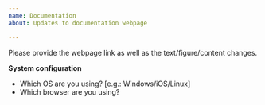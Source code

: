 ```yaml
---
name: Documentation
about: Updates to documentation webpage

---
```


Please provide the webpage link as well as the text/figure/content changes.

**System configuration**
 - Which OS are you using? [e.g.: Windows/iOS/Linux]
 - Which browser are you using?

